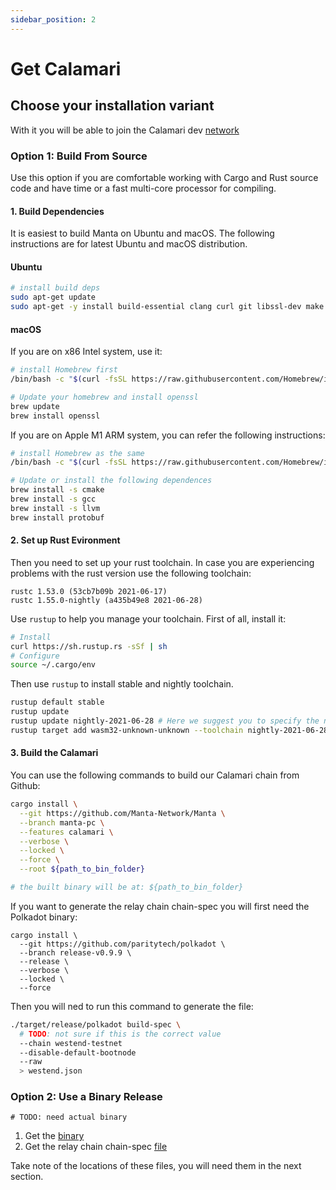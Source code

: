 ```yaml
---
sidebar_position: 2
---
```


# Get Calamari

## Choose your installation variant

With it you will be able to join the Calamari dev [network](https://telemetry.manta.systems/#/Calamari-Parachain%20Development)

### Option 1: Build From Source

Use this option if you are comfortable working with Cargo and Rust source code and have time or a fast multi-core processor for compiling.

#### **1. Build Dependencies**

It is easiest to build Manta on Ubuntu and macOS. The following instructions are for latest Ubuntu and macOS distribution.

#### **Ubuntu**

```bash
# install build deps
sudo apt-get update
sudo apt-get -y install build-essential clang curl git libssl-dev make pkg-config
```

#### **macOS**
If you are on x86 Intel system, use it:
```bash
# install Homebrew first
/bin/bash -c "$(curl -fsSL https://raw.githubusercontent.com/Homebrew/install/master/install.sh)"

# Update your homebrew and install openssl
brew update
brew install openssl
```

If you are on Apple M1 ARM system, you can refer the following instructions:

```bash
# install Homebrew as the same
/bin/bash -c "$(curl -fsSL https://raw.githubusercontent.com/Homebrew/install/HEAD/install.sh)"

# Update or install the following dependences
brew install -s cmake
brew install -s gcc
brew install -s llvm
brew install protobuf
```
#### **2. Set up Rust Evironment**
Then you need to set up your rust toolchain. In case you are experiencing problems with the rust version use the following toolchain:

```
rustc 1.53.0 (53cb7b09b 2021-06-17)
rustc 1.55.0-nightly (a435b49e8 2021-06-28)
```

Use `rustup` to help you manage your toolchain. First of all, install it:
```bash
# Install
curl https://sh.rustup.rs -sSf | sh
# Configure
source ~/.cargo/env
```

Then use `rustup` to install stable and nightly toolchain. 
```bash
rustup default stable
rustup update
rustup update nightly-2021-06-28 # Here we suggest you to specify the nightly version
rustup target add wasm32-unknown-unknown --toolchain nightly-2021-06-28
```
#### **3. Build the Calamari**
You can use the following commands to build our Calamari chain from Github:
```bash
cargo install \
  --git https://github.com/Manta-Network/Manta \
  --branch manta-pc \
  --features calamari \
  --verbose \
  --locked \
  --force \
  --root ${path_to_bin_folder}

# the built binary will be at: ${path_to_bin_folder}
```



If you want to generate the relay chain chain-spec you will first need the Polkadot binary:

```
cargo install \
  --git https://github.com/paritytech/polkadot \
  --branch release-v0.9.9 \
  --release \
  --verbose \
  --locked \
  --force
```

Then you will ned to run this command to generate the file:

```bash
./target/release/polkadot build-spec \
  # TODO: not sure if this is the correct value
  --chain westend-testnet
  --disable-default-bootnode
  --raw 
  > westend.json
```

### Option 2: Use a Binary Release
    # TODO: need actual binary
1. Get the [binary](https://github.com/Manta-Network/Manta/releases/download/v3.0.1-dd09840/calamari-pc)
2. Get the relay chain chain-spec [file](https://github.com/paritytech/polkadot/blob/master/node/service/res/westend.json)

Take note of the locations of these files, you will need them in the next section.